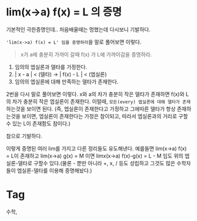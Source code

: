 lim(x->a) f(x) = L 의 증명
=========================

기본적인 극한증명인데..  처음배울때는 멍했는데 다시보니 기발하다.

```'lim(x->a) f(x) = L' 임을 증명하라```을 말로 풀어보면 이렇다.

<blockquote>
x가 a에 충분히 가까이 갈때 f(x) 가 L에 가까이감을 증명하라.
</blockquote>

1. 임의의 엡실론과 델타를 가정한다.
2. | x - a | < (델타) -> | f(x) - L | < (엡실론)
3. 임의의 엡실론에 대해 만족하는 델타가 존재한다.

2번을 다시 말로 풀어보면 이렇다. x와 a의 차가 충분히 작은 델타가 존재하면 f(x)와 L의 차가 충분히 작은 엡실론이 존재한다. 이럴때, ```모든(every) 엡실론에 대해 델타가 존재```하는것을 보이면 된다. (즉, 엡실론이 존재한다고 가정하고 그에따른 델타가 항상 존재하는것을 보이면, 엡실론이 존재한다는 가정은 참이되고, 따라서 엡실론과의 거리로 구할수 있는  L이 존재함도 참이다.)

참으로 기발하다.

이렇게 증명된 여러 lim를 가지고 다른 정리들도 유도해낸다. 예를들면 lim(x->a) f(x) = L이 존재하고 lim(x->a) g(x) = M 이면 limx(x->a) f(x)-g(x) = L - M 임도 위의 엡실론-델타로 구할수 있다.(물론 - 뿐만 아니라 +, x, / 등도 성립하고 그것도 많은 수학자들이 엡실론-델타를 이용해 증명해놨다.)

Tag
====
수학,